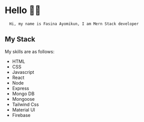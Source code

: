 # Hello 👋👋

      Hi, my name is Fasina Ayomikun, I am Mern Stack developer
   
## My Stack
  My skills are as follows:
   * HTML
   * CSS
   * Javascript
   * React
   * Node
   * Express
   * Mongo DB
   * Mongoose
   * Tailwind Css
   * Material UI
   * Firebase
 

<!---
Fasina-ayomikun/Fasina-ayomikun is a ✨ special ✨ repository because its `README.md` (this file) appears on your GitHub profile.
You can click the Preview link to take a look at your changes.
--->
